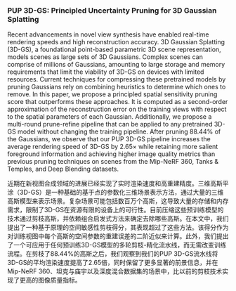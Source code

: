 ### PUP 3D-GS: Principled Uncertainty Pruning for 3D Gaussian Splatting

Recent advancements in novel view synthesis have enabled real-time rendering speeds and high reconstruction accuracy. 3D Gaussian Splatting (3D-GS), a foundational point-based parametric 3D scene representation, models scenes as large sets of 3D Gaussians. Complex scenes can comprise of millions of Gaussians, amounting to large storage and memory requirements that limit the viability of 3D-GS on devices with limited resources. Current techniques for compressing these pretrained models by pruning Gaussians rely on combining heuristics to determine which ones to remove. In this paper, we propose a principled spatial sensitivity pruning score that outperforms these approaches. It is computed as a second-order approximation of the reconstruction error on the training views with respect to the spatial parameters of each Gaussian. Additionally, we propose a multi-round prune-refine pipeline that can be applied to any pretrained 3D-GS model without changing the training pipeline. After pruning 88.44% of the Gaussians, we observe that our PUP 3D-GS pipeline increases the average rendering speed of 3D-GS by 2.65× while retaining more salient foreground information and achieving higher image quality metrics than previous pruning techniques on scenes from the Mip-NeRF 360, Tanks & Temples, and Deep Blending datasets.

近期在新视图合成领域的进展已经实现了实时渲染速度和高重建精度。三维高斯平涂（3D-GS）是一种基础的基于点的参数化三维场景表示方法，通过大量的三维高斯模型来表示场景。复杂场景可能包括数百万个高斯，这导致大量的存储和内存需求，限制了3D-GS在资源有限的设备上的可行性。目前压缩这些预训练模型的技术通过剪枝高斯，并依赖组合启发式方法来确定去除哪些高斯。在本文中，我们提出了一种基于原理的空间敏感性剪枝得分，其表现超过了这些方法。该得分作为对训练视图中每个高斯的空间参数的重建误差的二阶近似来计算。此外，我们提出了一个可应用于任何预训练3D-GS模型的多轮剪枝-精化流水线，而无需改变训练流程。在剪枝了88.44%的高斯之后，我们观察到我们的PUP 3D-GS流水线将3D-GS的平均渲染速度提高了2.65倍，同时保留了更多显著的前景信息，并在Mip-NeRF 360、坦克与庙宇以及深度混合数据集的场景中，比以前的剪枝技术实现了更高的图像质量指标。
